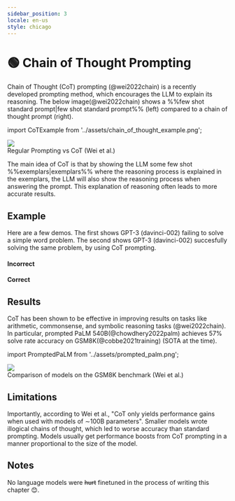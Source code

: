 ```yaml
---
sidebar_position: 3
locale: en-us
style: chicago
---
```


# 🟢 Chain of Thought Prompting

Chain of Thought (CoT) prompting (@wei2022chain) is a recently developed prompting
method, which encourages the LLM to explain its reasoning. The below image(@wei2022chain) 
shows a %%few shot standard prompt|few shot standard prompt%% (left) compared to a chain of thought prompt (right).


import CoTExample from '../assets/chain_of_thought_example.png';

<div style={{textAlign: 'center'}}>
  <img src={CoTExample} style={{width: "750px"}} />
</div>

<div style={{textAlign: 'center'}}>
Regular Prompting vs CoT (Wei et al.)
</div>

The main idea of CoT is that by showing the LLM some few shot %%exemplars|exemplars%% where the reasoning
process is explained in the exemplars, the LLM will also show the reasoning process
when answering the prompt. This explanation of reasoning often leads to more accurate
results.

## Example

Here are a few demos. The first shows GPT-3 (davinci-002)
failing to solve a simple word problem. The second shows GPT-3 (davinci-002) succesfully solving the same problem, by using CoT prompting.

#### Incorrect

<div trydyno-embed="" openai-model="text-davinci-003" initial-prompt="Which is a faster way to get to work?\nOption 1: Take a 1000 minute bus, then a half hour train, and finally a 10 minute bike ride.\nOption 2: Take an 800 minute bus, then an hour train, and finally a 30 minute bike ride." initial-response="Option 1 is a faster way to get to work." max-tokens="256" box-rows="7" model-temp="0" top-p="0"></div>

#### Correct

<div trydyno-embed="" openai-model="text-davinci-003" initial-prompt="Which is a faster way to get home?\nOption 1: Take an 10 minutes bus, then an 40 minute bus, and finally a 10 minute train.\nOption 2: Take a 90 minutes train, then a 45 minute bike ride, and finally a 10 minute bus.\nOption 1 will take 10+40+10 = 60 minutes.\nOption 2 will take 90+45+10=145 minutes.\nSince Option 1 takes 60 minutes and Option 2 takes 145 minutes, Option 1 is faster.\n\nWhich is a faster way to get to work?\nOption 1: Take a 1000 minute bus, then a half hour train, and finally a 10 minute bike ride.\nOption 2: Take an 800 minute bus, then an hour train, and finally a 30 minute bike ride." initial-response="Option 1 will take 1000+30+10 = 1040 minutes.
Option 2 will take 800+60+30 = 890 minutes.
Since Option 2 takes 890 minutes and Option 1 takes 1040 minutes, Option 2 is faster." max-tokens="256" box-rows="18" model-temp="0" top-p="0"></div>

## Results

CoT has been shown to be effective in improving results on tasks like 
arithmetic, commonsense, and symbolic reasoning tasks (@wei2022chain). 
In particular, prompted PaLM 540B(@chowdhery2022palm) achieves 57% solve 
rate accuracy on GSM8K(@cobbe2021training) (SOTA at the time).

import PromptedPaLM from '../assets/prompted_palm.png';

<div style={{textAlign: 'center'}}>
  <img src={PromptedPaLM} style={{width: "300px"}} />
</div>

<div style={{textAlign: 'center'}}>
Comparison of models on the GSM8K benchmark (Wei et al.)
</div>

## Limitations

Importantly, according to Wei et al., "CoT only yields performance gains when used with models of ∼100B parameters". Smaller models wrote illogical chains of thought, which led to worse accuracy than standard prompting. Models usually get performance boosts from CoT prompting in a manner proportional to the size of the model.


## Notes

No language models were ~~hurt~~ finetuned in the process of writing this chapter 😊.